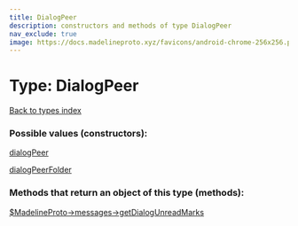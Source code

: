 ```yaml
---
title: DialogPeer
description: constructors and methods of type DialogPeer
nav_exclude: true
image: https://docs.madelineproto.xyz/favicons/android-chrome-256x256.png
---
```

# Type: DialogPeer
[Back to types index](index.html)



### Possible values (constructors):

[dialogPeer](/API_docs/constructors/dialogPeer.html)  

[dialogPeerFolder](/API_docs/constructors/dialogPeerFolder.html)  



### Methods that return an object of this type (methods):

[$MadelineProto->messages->getDialogUnreadMarks](/API_docs/methods/messages.getDialogUnreadMarks.html)  



